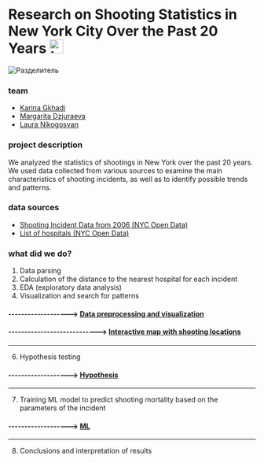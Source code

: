 
# Research on Shooting Statistics in New York City Over the Past 20 Years  <img src="https://user-images.githubusercontent.com/1303154/88677602-1635ba80-d120-11ea-84d8-d263ba5fc3c0.gif" width="28px" alt="hi">

![Разделитель](path/to/image.png)

### team
-  [Karina Gkhadi](https://github.com/karinagkhadi)
-  [Margarita Dzjuraeva](https://github.com/djri007)
-  [Laura Nikogosyan](https://github.com/karinagkhadi/curry-sauce/tree/ce3bb185cc8c1425b1fa6e0a53eac1ce2dfb14f7/rental-housing-market-analysis)

### project description
We analyzed the statistics of shootings in New York over the past 20 years. We used data collected from various sources to examine the main characteristics of shooting incidents, as well as to identify possible trends and patterns.

### data sources
- [Shooting Incident Data from 2006 (NYC Open Data)](https://data.cityofnewyork.us/Public-Safety/NYPD-Shooting-Incident-Data-Historic-/833y-fsy8)
- [List of hospitals (NYC Open Data)](https://data.cityofnewyork.us/Health/Hospitals/833h-xwsx)

### what did we do?
1. Data parsing 
2. Calculation of the distance to the nearest hospital for each incident
3. EDA (exploratory data analysis)
4. Visualization and search for patterns

#### -------------------> [Data preprocessing and visualization](https://github.com/karinagkhadi/curry-sauce/blob/ec30d6b706a7b9942b5eea922df2f4ef587ec0a3/NY-shootings-analysis/data_preprocessing_and_visualisations.ipynb)
#### ----------------------------> [Interactive map with shooting locations](https://github.com/karinagkhadi/curry-sauce/blob/e1c0bdea1f1d2957c50e7d078dc01d8d7e5bb712/NY-shootings-analysis/map_NYPD.html)

____

6. Hypothesis testing
#### -------------------> [Hypothesis](https://github.com/karinagkhadi/curry-sauce/blob/1db3ea1a6c49298a60c56b1fb229c5f4d2b4d057/NY-shootings-analysis/hypothesis.ipynb)
- - - 
7. Training ML model to predict shooting mortality based on the parameters of the incident
#### -------------------> [ML](https://github.com/karinagkhadi/curry-sauce/blob/9ff154bc4c15ab9d6b70f0c7450bcb705d4cbf17/NY-shootings-analysis/ML.ipynb)
- - - 
8. Conclusions and interpretation of results
